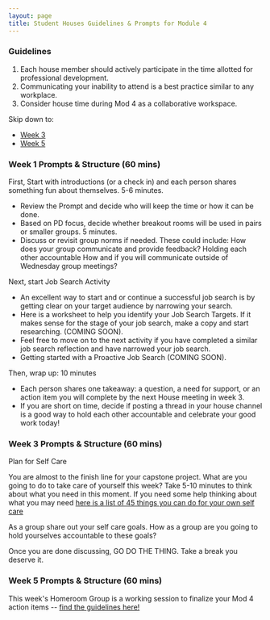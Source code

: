```yaml
---
layout: page
title: Student Houses Guidelines & Prompts for Module 4
---
```


### Guidelines
1. Each house member should actively participate in the time allotted for professional development. 
2. Communicating your inability to attend is a best practice similar to any workplace. 
3. Consider house time during Mod 4 as a collaborative workspace.

Skip down to:
* [Week 3](#week-3)
* [Week 5](#week-5)

### Week 1 Prompts & Structure (60 mins)
First, Start with introductions (or a check in) and each person shares something fun about themselves. 5-6 minutes.
  * Review the Prompt and decide who will keep the time or how it can be done. 
  * Based on PD focus, decide whether breakout rooms will be used in pairs or smaller groups. 5 minutes.
  * Discuss or revisit group norms if needed. These could include:
	  How does your group communicate and provide feedback?
     Holding each other accountable
     How and if you will communicate outside of Wednesday group meetings? 
 
Next, start Job Search Activity
  * An excellent way to start and or continue a successful job search is by getting clear on your target audience by narrowing your search. 
  * Here is a worksheet to help you identify your Job Search Targets. If it makes sense for the stage of your job search, make a copy and start researching. (COMING SOON).
  * Feel free to move on to the next activity if you have completed a similar job search reflection and have narrowed your job search.
  *  Getting started with a Proactive Job Search (COMING SOON).

Then, wrap up: 10 minutes
 * Each person shares one takeaway: a question, a need for support, or an action item you will complete by the next House meeting in week 3.
 * If you are short on time, decide if posting a thread in your house channel is a good way to hold each other accountable and celebrate your good work today!

 
### Week 3 Prompts & Structure (60 mins) <a name="week-3"></a>

  Plan for Self Care 

You are almost to the finish line for your capstone project. What are you going to do to take care of yourself this week? Take 5-10 minutes to think about what you need in this moment. If you need some help thinking about what you may need [here is a list of 45 things you can do for your own self care](https://tinybuddha.com/blog/45-simple-self-care-practices-for-a-healthy-mind-body-and-soul/)

As a group share out your self care goals. 
How as a group are you going to hold yourselves accountable to these goals?

Once you are done discussing, GO DO THE THING. Take a break you deserve it. 

### Week 5 Prompts & Structure (60 mins) <a name="week-5"></a>
This week's Homeroom Group is a working session to finalize your Mod 4 action items -- [find the guidelines here!](/module_four/week5_working_group)

